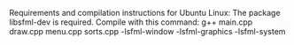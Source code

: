Requirements and compilation instructions for Ubuntu Linux:
The package libsfml-dev is required.
Compile with this command: g++ main.cpp draw.cpp menu.cpp sorts.cpp -lsfml-window -lsfml-graphics -lsfml-system
